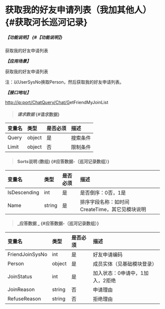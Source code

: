 # 获取我的好友申请列表（我加其他人） {#获取河长巡河记录}

##### _【功能说明】_ {#【功能说明】}

获取我的好友申请列表

_**【应用场景】**_

获取我的好友申请列表

注：以UserSysNo换取Person，然后获取我的好友申请列表。

_**【接口地址】**_

[http://ip:port/ChatQuery/Chat/G](http://ip:port/HMQuery/PatrolRiver/GetPatrolRivers)etFriendMyJoinList

> #### _请求数据_ {#请求数据}

| 变量名 | 类型 | 是否必须 | 描述 |
| :--- | :--- | :--- | :--- |
| Query | object | 是 | 搜索条件 |
| Limit | object | 否 | 限制条件 |

> #### Sorts说明 \(数组\) {#应答数据-（巡河记录数组）}

| 变量名 | 类型 | 是否必须 | 描述 |
| :--- | :--- | :--- | :--- |
| IsDescending | int | 是 | 是否倒序：0否，1是 |
| Name | string | 是 | 排序字段名称：如时间CreateTime，其它见模块说明 |

> #### _应答数据 _ {#应答数据-（巡河记录数组）}

| 变量名 | 类型 | 是否必须 | 描述 |
| :--- | :--- | :--- | :--- |
| FriendJoinSysNo | int | 是 | 好友申请编码 |
| Person | object | 是 | 成员实体（见基础模块登录） |
| JoinStatus | int | 是 | 加入状态：0申请中，1加入，2拒绝 |
| JoinReason | string | 否 | 申请理由 |
| RefuseReason | string | 否 | 拒绝理由 |



